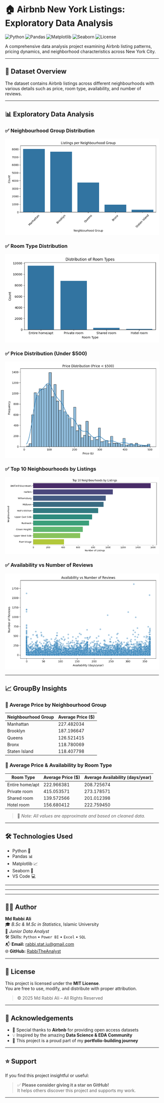 # 🏠 Airbnb New York Listings: Exploratory Data Analysis

![Python](https://img.shields.io/badge/Python-3.8+-blue.svg)
![Pandas](https://img.shields.io/badge/Pandas-1.3+-orange.svg)
![Matplotlib](https://img.shields.io/badge/Matplotlib-3.4+-blue.svg)
![Seaborn](https://img.shields.io/badge/Seaborn-0.11+-lightblue.svg)
![License](https://img.shields.io/badge/License-MIT-green.svg)

A comprehensive data analysis project examining Airbnb listing patterns, pricing dynamics, and neighborhood characteristics across New York City.

---

## 📁 Dataset Overview

The dataset contains Airbnb listings across different neighbourhoods with various details such as price, room type, availability, and number of reviews.

---

## 📊 Exploratory Data Analysis

### ✅ Neighbourhood Group Distribution

![Neighbourhood Group Count](neighbourhood_group_count.png)

### ✅ Room Type Distribution

![Room Type Distribution](room_type_distribution.png)

### ✅ Price Distribution (Under $500)

![Price Distribution](price_distribution.png)

### ✅ Top 10 Neighbourhoods by Listings

![Top Neighbourhoods](top_neighbourhoods.png)

### ✅ Availability vs Number of Reviews

![Availability vs Reviews](availability_vs_reviews.png)

---

## 📈 GroupBy Insights

### 📍 Average Price by Neighbourhood Group

| Neighbourhood Group | Average Price ($) |
|----------------------|-------------------|
| Manhattan            | 227.482034            |
| Brooklyn             | 187.196647            |
| Queens               | 126.521415            |
| Bronx                | 118.780069            |
| Staten Island        | 118.407798            |

### 📍 Average Price & Availability by Room Type

| Room Type        | Average Price ($) | Average Availability (days/year) |
|------------------|-------------------|----------------------------------|
| Entire home/apt  | 222.966381        | 208.725674                       |
| Private room     | 415.053571        | 273.178571                       |
| Shared room      | 139.572566        | 201.012398                       |
| Hotel room       | 156.680412        | 222.759450                       |

> 📌 *Note: All values are approximate and based on cleaned data.*


---

## 🛠 Technologies Used

- Python 🐍
- Pandas 📊
- Matplotlib 📈
- Seaborn 🌊
- VS Code 💻

--- 

---

---

## 👨‍💻 Author

**Md Rabbi Ali**  
🎓 *B.Sc & M.Sc in Statistics*, Islamic University  
💼 *Junior Data Analyst*  
🛠️ Skills: `Python` • `Power BI` • `Excel` • `SQL`  
📬 **Email:** [rabbi.stat.iu@gmail.com](mailto:rabbi.stat.iu@gmail.com)  
🌐 **GitHub:** [RabbiTheAnalyst](https://github.com/RabbiTheAnalyst)

---

## 📄 License

This project is licensed under the **MIT License**.  
You are free to use, modify, and distribute with proper attribution.

> © 2025 Md Rabbi Ali – All Rights Reserved

---

## 🙏 Acknowledgements

- 🙌 Special thanks to **Airbnb** for providing open access datasets  
- 💡 Inspired by the amazing **Data Science & EDA Community**  
- 📁 This project is a proud part of my **portfolio-building journey**

---

## ⭐ Support

If you find this project insightful or useful:

> ✅ **Please consider giving it a star on GitHub!**  
> It helps others discover this project and supports my work.

---

